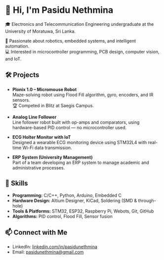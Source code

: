 # 👋 Hi, I'm Pasidu Nethmina

🎓 Electronics and Telecommunication Engineering undergraduate at the University of Moratuwa, Sri Lanka.

🚀 Passionate about robotics, embedded systems, and intelligent automation.  
💻 Interested in microcontroller programming, PCB design, computer vision, and IoT.

## 🛠️ Projects

- **Plonix 1.0 – Micromouse Robot**  
  Maze-solving robot using Flood Fill algorithm, gyro, encoders, and IR sensors.  
  🏆 Competed in Blitz at Saegis Campus.

- **Analog Line Follower**  
  Line follower robot built with op-amps and comparators, using hardware-based PID control — no microcontroller used.

- **ECG Holter Monitor with IoT**  
  Designed a wearable ECG monitoring device using STM32L4 with real-time Wi-Fi data transmission.

- **ERP System (University Management)**  
  Part of a team developing an ERP system to manage academic and administrative processes.

## 🔧 Skills

- **Programming:** C/C++, Python, Arduino, Embedded C  
- **Hardware Design:** Altium Designer, KiCad, Soldering (SMD & through-hole)  
- **Tools & Platforms:** STM32, ESP32, Raspberry Pi, Webots, Git, GitHub  
- **Algorithms:** PID control, Flood Fill, Sensor fusion

## 📫 Connect with Me

- LinkedIn: [linkedin.com/in/pasidunethmina](https://linkedin.com/in/pasidunethmina)
- Email: [pasidunethmina@gmail.com](mailto:pasidunethmina@gmail.com)

